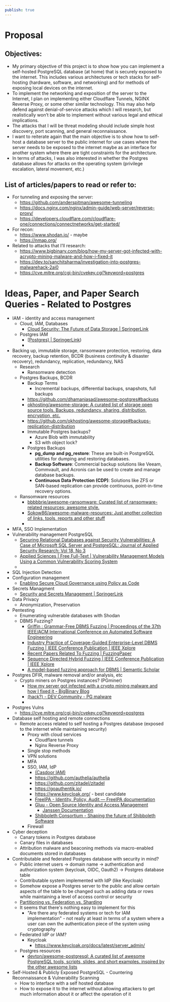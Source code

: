 ```yaml
---
publish: true
---
```

# Proposal
## Objectives: 
- My primary objective of this project is to show how you can implement a self-hosted PostgreSQL database (at home) that is securely exposed to the internet. This includes various architectures or tech stacks for self-hosting (hardware, software, and networking) and for methods of exposing local devices on the internet.
- To implement the networking and exposition of the server to the Internet, I plan on implementing either Cloudflare Tunnels, NGINX Reverse Proxy, or some other similar technology. This may also help defend against denial-of-service attacks which I will research, but realistically won’t be able to implement without various legal and ethical implications. 
- The attacks that I will be threat modeling should include simple host discovery, port scanning, and general reconnaissance. 
- I want to reiterate again that the main objective is to show how to self-host a database server to the public internet for use cases where the server needs to be exposed to the internet maybe as an interface for another system where there are tight constraints for the architecture. 
-  In terms of attacks, I was also interested in whether the Postgres database allows for attacks on the operating system (privilege escalation, lateral movement, etc.) 

## List of articles/papers to read or refer to: 
- For tunneling and exposing the server: 
	- https://github.com/anderspitman/awesome-tunneling 
	- https://docs.nginx.com/nginx/admin-guide/web-server/reverse-proxy/ 
	- https://developers.cloudflare.com/cloudflare-one/connections/connectnetworks/get-started/ 
- For recon: 
	- https://www.shodan.io/ - maybe 
	- https://nmap.org/ 
- Related to attacks that I’ll research: 
	- https://www.bigbinary.com/blog/how-my-server-got-infected-with-acrypto-mining-malware-and-how-i-fixed-it 
	- https://dev.to/sanchitsharma/investigation-into-postgres-malwarehack-2ai0 
	- https://cve.mitre.org/cgi-bin/cvekey.cgi?keyword=postgres

# Ideas, Paper, and Paper Search Queries - Related to Postgres
- IAM - identity and access management
	- Cloud, IAM, Databases
		- [Cloud Security: The Future of Data Storage | SpringerLink](https://link.springer.com/chapter/10.1007/978-981-16-3961-6_9) 
	- Postgres IAM 
		- [[Postgres) | SpringerLink](Postgres)) 
		- 
- Backing up, immutable storage, ransomware protection, restoring, data recovery, backup retention, BCDR (business continuity & disaster recovery), redundancy, replication, redundancy, NAS
	- Research
		- Ransomware detection
	- Postgres Backups, BCDR
		- Backup Terms
			- Incremental backups, differential backups, snapshots, full backups
		- https://github.com/dhamaniasad/awesome-postgres#backups 
		- [okhosting/awesome-storage: A curated list of storage open source tools. Backups, redundancy, sharing, distribution, encryption, etc.](https://github.com/okhosting/awesome-storage) 
		- https://github.com/okhosting/awesome-storage#backups-replication-distribution 
		- Immutable Postgres backups?
			- Azure Blob with immutability
			- S3 with object lock?
		- Postgres Backups
			- **pg_dump and pg_restore**: These are built-in PostgreSQL utilities for dumping and restoring databases.
			- **Backup Software**: Commercial backup solutions like Veeam, Commvault, and Acronis can be used to create and manage database backups.
			- **Continuous Data Protection (CDP)**: Solutions like ZFS or SAN-based replication can provide continuous, point-in-time recovery options.
	- Ransomware resources
		- [bbbbbrie/awesome-ransomware: Curated list of ransomware-related resources; awesome style.](https://github.com/bbbbbrie/awesome-ransomware) 
		- [Sokow86/awesome-malware-resources: Just another collection of links, tools, reports and other stuff](https://github.com/Sokow86/awesome-malware-resources) 
		- 
- MFA, SSO Implementation
- Vulnerability management PostgreSQL
	- [Securing Relational Databases against Security Vulnerabilities: A Case of Microsoft SQL Server and PostgreSQL: Journal of Applied Security Research: Vol 18, No 3](https://www.tandfonline.com/doi/abs/10.1080/19361610.2021.2006032)  
	- [Applied Sciences | Free Full-Text | Vulnerability Management Models Using a Common Vulnerability Scoring System](https://www.mdpi.com/2076-3417/11/18/8735) 
	- 
- SQL Injection Detection
- Configuration management
	- [Enabling Secure Cloud Governance using Policy as Code](https://odr.chalmers.se/items/a15a77b7-7005-4412-9dd3-5f3f639b558e) 
- Secrets Managment
	- [Security and Secrets Management | SpringerLink](https://link.springer.com/chapter/10.1007/978-1-4842-8673-9_9) 
- Data Privacy
	- Anonymization, Preservation
- Pentesting
	- Enumerating vulnerable databases with Shodan
	- DBMS Fuzzing?
		- [Griffin : Grammar-Free DBMS Fuzzing | Proceedings of the 37th IEEE/ACM International Conference on Automated Software Engineering](https://dl.acm.org/doi/abs/10.1145/3551349.3560431) 
		- [Industry Practice of Coverage-Guided Enterprise-Level DBMS Fuzzing | IEEE Conference Publication | IEEE Xplore](https://ieeexplore.ieee.org/abstract/document/9401989) 
		- [Recent Papers Related To Fuzzing | FuzzingPaper](https://wcventure.github.io/FuzzingPaper/) 
		- [Sequence Directed Hybrid Fuzzing | IEEE Conference Publication | IEEE Xplore](https://ieeexplore.ieee.org/document/9054807) 
		- [A model-based fuzzing approach for DBMS | Semantic Scholar](https://www.semanticscholar.org/paper/A-model-based-fuzzing-approach-for-DBMS-Wang-Zhang/a58239f7a8f2839db3b2ccf91e668904f44a3ced) 
- Postgres DFIR, malware removal and/or analysis, etc
	- Crypto miners on Postgres instances? (PGminer)
		- [How my server got infected with a crypto mining malware and how I fixed it - BigBinary Blog](https://www.bigbinary.com/blog/how-my-server-got-infected-with-a-crypto-mining-malware-and-how-i-fixed-it)
		- [(hack?) - DEV Community - PG malware](https://dev.to/sanchitsharma/investigation-into-postgres-malware-hack-2ai0)  
		- 
- Postgres Vulns
	- https://cve.mitre.org/cgi-bin/cvekey.cgi?keyword=postgres
- Database self hosting and remote connections
	- Remote access related to self hosting a Postgres database (exposed to the internet while maintaining security)
		- Proxy with cloud services
			- Cloudflare tunnels
			- Nginx Reverse Proxy
		- Single stop methods 
		- VPN solutions
		- MFA
		- SSO, IAM, IdP
			- [(Casdoor IAM)](https://github.com/casdoor/casdoor) 
			- https://github.com/authelia/authelia 
			- https://github.com/zitadel/zitadel
			- https://goauthentik.io/ 
			- https://www.keycloak.org/ - best candidate
			- [FreeIPA - Identity, Policy, Audit — FreeIPA documentation](https://www.freeipa.org/) 
			- [Gluu - Open Source Identity and Access Management](https://gluu.org/#) 
				- [Janssen Documentation](https://docs.jans.io/v1.0.18/) 
			- [Shibboleth Consortium - Shaping the future of Shibboleth Software](https://www.shibboleth.net/)
		- Firewall
- Cyber deception
	- Canary tokens in Postgres database
	- Canary files in databases
	- Attribution malware and beaconing methods via macro-enabled documents stored in databases
- Contributable and federated Postgres database with security in mind?
	- Public internet users -> domain name -> authentication and authorization system (keycloak, OIDC, Oauth2) -> Postgres database table
	- Contributable system implemented with IdP (like Keycloak)
	- Somehow expose a Postgres server to the public and allow certain aspects of the table to be changed such as adding data or rows while maintaining a level of access control or security
	- [Partitioning vs. Federation vs. Sharding](https://lethargy.org/~jesus/writes/partitioning-vs-federation-vs-sharding/) 
	- It seems that there's nothing easy to implement for this
		- "Are there any federated systems or tech for IAM implementation" - not really at least in terms of a system where a user can own the authentication piece of the system using cryptography
	- Federated IdP or IAM?
		- Keycloak
			- https://www.keycloak.org/docs/latest/server_admin/ 
	- Postgres resources
		- [devton/awesome-postgresql: A curated list of awesome PostgreSQL tools, scripts, slides, and short examples. inspired by the other awesome lists](https://github.com/devton/awesome-postgresql) 
- Self-Hosted & Publicly Exposed PostgreSQL - Countering Reconnaissance & Vulnerability Scanning
	- How to interface with a self hosted database
	- How to expose it to the internet without allowing attackers to get much information about it or affect the operation of it